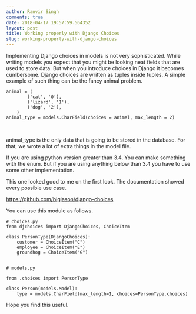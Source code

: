 ```yaml
---
author: Ranvir Singh
comments: true
date: 2018-04-17 19:57:59.564352
layout: post
title: Working properly with Django Choices
slug: working-properly-with-django-choices
---
```

Implementing Django choices in models is not very sophisticated. While writing models you expect that you might be looking neat fields that are used to store data. But when you introduce choices in Django it becomes cumbersome. Django choices are written as tuples inside tuples. A simple example of such thing can be the fancy animal problem.

    
    
    animal = (
    		('cat', '0'),
    		('lizard', '1'),
    		('dog', '2'),
    	)
    animal_type = models.CharField(choices = animal, max_length = 2)

&nbsp;

animal\_type is the only data that is going to be stored in the database. For that, we wrote a lot of extra things in the model&nbsp;file.&nbsp;

If you are using python version greater than 3.4. You can make something with the enum. But if you are using anything below than 3.4 you have to use some other implementation.&nbsp;

This one looked good to me on the first look. The documentation showed every possible use case.

<https://github.com/bigjason/django-choices>

You can use this module as follows.&nbsp;

    
    
    
    # choices.py
    from djchoices import DjangoChoices, ChoiceItem
    
    class PersonType(DjangoChoices):
        customer = ChoiceItem("C")
        employee = ChoiceItem("E")
        groundhog = ChoiceItem("G")
    
    
    # models.py
    
    from .choices import PersonType
    
    class Person(models.Model):
        type = models.CharField(max_length=1, choices=PersonType.choices)
    



Hope you find this useful.
